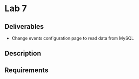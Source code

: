 # Lab 7

## Deliverables

* Change events configuration page to read data from MySQL

## Description

## Requirements
